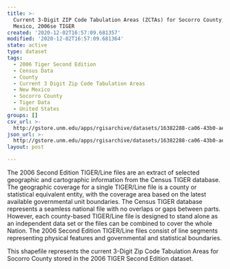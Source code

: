 ```yaml
---
title: >-
  Current 3-Digit ZIP Code Tabulation Areas (ZCTAs) for Socorro County, New
  Mexico, 2006se TIGER
created: '2020-12-02T16:57:09.681357'
modified: '2020-12-02T16:57:09.681364'
state: active
type: dataset
tags:
  - 2006 Tiger Second Edition
  - Census Data
  - County
  - Current 3 Digit Zip Code Tabulation Areas
  - New Mexico
  - Socorro County
  - Tiger Data
  - United States
groups: []
csv_url: >-
  http://gstore.unm.edu/apps/rgisarchive/datasets/16382288-ca06-43b0-aea0-160ecc54cc71/tgr2006se_soco_zcta3cu.derived.csv
json_url: >-
  http://gstore.unm.edu/apps/rgisarchive/datasets/16382288-ca06-43b0-aea0-160ecc54cc71/tgr2006se_soco_zcta3cu.derived.json
layout: post

---
```

The 2006 Second Edition TIGER/Line files are an extract of selected geographic and cartographic information from the Census TIGER database.  The geographic coverage for a single TIGER/Line file is a county or statistical equivalent entity, with the coverage area based on the latest available governmental unit boundaries. The Census TIGER database represents a seamless national file with no overlaps or gaps between parts.  However, each county-based TIGER/Line file is designed to stand alone as an independent data set or the files can be combined to cover the whole Nation.  The 2006 Second Edition  TIGER/Line files consist of line segments representing physical features and governmental and statistical boundaries.  

This shapefile represents the current 3-Digit Zip Code Tabulation Areas for Socorro County stored in the 2006 TIGER Second Edition dataset.
